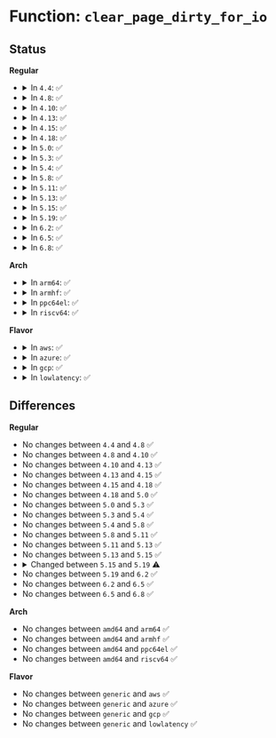 # Function: <code>clear_page_dirty_for_io</code>

## Status
<b>Regular</b>
<ul>
<li>
<details>
<summary>In <code>4.4</code>: ✅</summary>

```c
int clear_page_dirty_for_io(struct page *page);
```

**Collision:** Unique Global

**Inline:** No

**Transformation:** False

**Instances:**

```
In mm/page-writeback.c (ffffffff81198c80)
Location: mm/page-writeback.c:2649
Inline: False
Direct callers:
  - mm/page-writeback.c:write_cache_pages
  - mm/page-writeback.c:write_one_page
  - mm/page-writeback.c:write_one_page
```
**Symbols:**

```
ffffffff81198c80-ffffffff81198e15: clear_page_dirty_for_io (STB_GLOBAL)
```
</details>
</li>
<li>
<details>
<summary>In <code>4.8</code>: ✅</summary>

```c
int clear_page_dirty_for_io(struct page *page);
```

**Collision:** Unique Global

**Inline:** No

**Transformation:** False

**Instances:**

```
In mm/page-writeback.c (ffffffff811af540)
Location: mm/page-writeback.c:2693
Inline: False
Direct callers:
  - mm/page-writeback.c:write_one_page
  - mm/page-writeback.c:write_one_page
  - mm/page-writeback.c:write_cache_pages
  - mm/migrate.c:move_to_new_page
```
**Symbols:**

```
ffffffff811af540-ffffffff811af6e4: clear_page_dirty_for_io (STB_GLOBAL)
```
</details>
</li>
<li>
<details>
<summary>In <code>4.10</code>: ✅</summary>

```c
int clear_page_dirty_for_io(struct page *page);
```

**Collision:** Unique Global

**Inline:** No

**Transformation:** False

**Instances:**

```
In mm/page-writeback.c (ffffffff811bfc00)
Location: mm/page-writeback.c:2660
Inline: False
Direct callers:
  - mm/page-writeback.c:write_one_page
  - mm/page-writeback.c:write_one_page
  - mm/page-writeback.c:write_cache_pages
  - mm/migrate.c:move_to_new_page
  - fs/ext4/inode.c:mpage_release_unused_pages
```
**Symbols:**

```
ffffffff811bfc00-ffffffff811bfda4: clear_page_dirty_for_io (STB_GLOBAL)
```
</details>
</li>
<li>
<details>
<summary>In <code>4.13</code>: ✅</summary>

```c
int clear_page_dirty_for_io(struct page *page);
```

**Collision:** Unique Global

**Inline:** No

**Transformation:** False

**Instances:**

```
In mm/page-writeback.c (ffffffff811c7dd0)
Location: mm/page-writeback.c:2663
Inline: False
Direct callers:
  - mm/page-writeback.c:write_one_page
  - mm/page-writeback.c:write_cache_pages
  - mm/migrate.c:move_to_new_page
  - fs/ext4/inode.c:mpage_release_unused_pages
```
**Symbols:**

```
ffffffff811c7dd0-ffffffff811c7f92: clear_page_dirty_for_io (STB_GLOBAL)
```
</details>
</li>
<li>
<details>
<summary>In <code>4.15</code>: ✅</summary>

```c
int clear_page_dirty_for_io(struct page *page);
```

**Collision:** Unique Global

**Inline:** No

**Transformation:** False

**Instances:**

```
In mm/page-writeback.c (ffffffff811dcc10)
Location: mm/page-writeback.c:2646
Inline: False
Direct callers:
  - mm/page-writeback.c:write_one_page
  - mm/page-writeback.c:write_cache_pages
  - mm/migrate.c:move_to_new_page
  - fs/ext4/inode.c:mpage_release_unused_pages
```
**Symbols:**

```
ffffffff811dcc10-ffffffff811dcdd2: clear_page_dirty_for_io (STB_GLOBAL)
```
</details>
</li>
<li>
<details>
<summary>In <code>4.18</code>: ✅</summary>

```c
int clear_page_dirty_for_io(struct page *page);
```

**Collision:** Unique Global

**Inline:** No

**Transformation:** False

**Instances:**

```
In mm/page-writeback.c (ffffffff811fdca0)
Location: mm/page-writeback.c:2647
Inline: False
Direct callers:
  - mm/page-writeback.c:write_one_page
  - mm/page-writeback.c:write_cache_pages
  - mm/migrate.c:move_to_new_page
  - fs/ext4/inode.c:mpage_release_unused_pages
```
**Symbols:**

```
ffffffff811fdca0-ffffffff811fdf3a: clear_page_dirty_for_io (STB_GLOBAL)
```
</details>
</li>
<li>
<details>
<summary>In <code>5.0</code>: ✅</summary>

```c
int clear_page_dirty_for_io(struct page *page);
```

**Collision:** Unique Global

**Inline:** No

**Transformation:** False

**Instances:**

```
In mm/page-writeback.c (ffffffff81210930)
Location: mm/page-writeback.c:2641
Inline: False
Direct callers:
  - mm/page-writeback.c:write_one_page
  - mm/page-writeback.c:write_cache_pages
  - mm/migrate.c:move_to_new_page
  - fs/ext4/inode.c:mpage_release_unused_pages
```
**Symbols:**

```
ffffffff81210930-ffffffff81210bd6: clear_page_dirty_for_io (STB_GLOBAL)
```
</details>
</li>
<li>
<details>
<summary>In <code>5.3</code>: ✅</summary>

```c
int clear_page_dirty_for_io(struct page *page);
```

**Collision:** Unique Global

**Inline:** No

**Transformation:** False

**Instances:**

```
In mm/page-writeback.c (ffffffff81220070)
Location: mm/page-writeback.c:2649
Inline: False
Direct callers:
  - mm/page-writeback.c:write_one_page
  - mm/page-writeback.c:write_cache_pages
  - mm/migrate.c:move_to_new_page
  - fs/ext4/inode.c:mpage_release_unused_pages
```
**Symbols:**

```
ffffffff81220070-ffffffff81220284: clear_page_dirty_for_io (STB_GLOBAL)
```
</details>
</li>
<li>
<details>
<summary>In <code>5.4</code>: ✅</summary>

```c
int clear_page_dirty_for_io(struct page *page);
```

**Collision:** Unique Global

**Inline:** No

**Transformation:** False

**Instances:**

```
In mm/page-writeback.c (ffffffff8122db20)
Location: mm/page-writeback.c:2653
Inline: False
Direct callers:
  - mm/page-writeback.c:write_one_page
  - mm/page-writeback.c:write_cache_pages
  - mm/migrate.c:move_to_new_page
  - fs/ext4/inode.c:mpage_release_unused_pages
```
**Symbols:**

```
ffffffff8122db20-ffffffff8122dd34: clear_page_dirty_for_io (STB_GLOBAL)
```
</details>
</li>
<li>
<details>
<summary>In <code>5.8</code>: ✅</summary>

```c
int clear_page_dirty_for_io(struct page *page);
```

**Collision:** Unique Global

**Inline:** No

**Transformation:** False

**Instances:**

```
In mm/page-writeback.c (ffffffff812595e0)
Location: mm/page-writeback.c:2663
Inline: False
Direct callers:
  - mm/page-writeback.c:write_one_page
  - mm/page-writeback.c:write_cache_pages
  - mm/vmscan.c:pageout
  - mm/migrate.c:move_to_new_page
  - fs/iomap/buffered-io.c:iomap_writepage_map
  - fs/ext4/inode.c:mpage_submit_page
  - fs/ext4/inode.c:mpage_release_unused_pages
```
**Symbols:**

```
ffffffff812595e0-ffffffff812597d1: clear_page_dirty_for_io (STB_GLOBAL)
```
</details>
</li>
<li>
<details>
<summary>In <code>5.11</code>: ✅</summary>

```c
int clear_page_dirty_for_io(struct page *page);
```

**Collision:** Unique Global

**Inline:** No

**Transformation:** False

**Instances:**

```
In mm/page-writeback.c (ffffffff81263be0)
Location: mm/page-writeback.c:2661
Inline: False
Direct callers:
  - mm/page-writeback.c:write_one_page
  - mm/page-writeback.c:write_cache_pages
  - mm/vmscan.c:pageout
  - mm/migrate.c:move_to_new_page
  - fs/ext4/inode.c:mpage_submit_page
  - fs/ext4/inode.c:mpage_release_unused_pages
```
**Symbols:**

```
ffffffff81263be0-ffffffff81263d90: clear_page_dirty_for_io (STB_GLOBAL)
```
</details>
</li>
<li>
<details>
<summary>In <code>5.13</code>: ✅</summary>

```c
int clear_page_dirty_for_io(struct page *page);
```

**Collision:** Unique Global

**Inline:** No

**Transformation:** False

**Instances:**

```
In mm/page-writeback.c (ffffffff812697c0)
Location: mm/page-writeback.c:2661
Inline: False
Direct callers:
  - mm/page-writeback.c:write_one_page
  - mm/page-writeback.c:write_cache_pages
  - mm/vmscan.c:pageout
  - mm/migrate.c:move_to_new_page
  - fs/ext4/inode.c:mpage_submit_page
  - fs/ext4/inode.c:mpage_release_unused_pages
```
**Symbols:**

```
ffffffff812697c0-ffffffff81269953: clear_page_dirty_for_io (STB_GLOBAL)
```
</details>
</li>
<li>
<details>
<summary>In <code>5.15</code>: ✅</summary>

```c
int clear_page_dirty_for_io(struct page *page);
```

**Collision:** Unique Global

**Inline:** No

**Transformation:** False

**Instances:**

```
In mm/page-writeback.c (ffffffff812a6420)
Location: mm/page-writeback.c:2690
Inline: False
Direct callers:
  - mm/page-writeback.c:write_one_page
  - mm/page-writeback.c:write_cache_pages
  - mm/vmscan.c:pageout
  - mm/migrate.c:move_to_new_page
  - fs/ext4/inode.c:mpage_submit_page
  - fs/ext4/inode.c:mpage_release_unused_pages
```
**Symbols:**

```
ffffffff812a6420-ffffffff812a65bd: clear_page_dirty_for_io (STB_GLOBAL)
```
</details>
</li>
<li>
<details>
<summary>In <code>5.19</code>: ✅</summary>

```c
bool clear_page_dirty_for_io(struct page *page);
```

**Collision:** Unique Global

**Inline:** No

**Transformation:** False

**Instances:**

```
In mm/folio-compat.c (ffffffff81300d70)
Location: mm/folio-compat.c:94
Inline: False
Direct callers:
  - mm/page-writeback.c:write_cache_pages
  - mm/migrate.c:writeout
  - fs/ext4/inode.c:mpage_submit_page
```
**Symbols:**

```
ffffffff81300d70-ffffffff81300dc7: clear_page_dirty_for_io (STB_GLOBAL)
```
</details>
</li>
<li>
<details>
<summary>In <code>6.2</code>: ✅</summary>

```c
bool clear_page_dirty_for_io(struct page *page);
```

**Collision:** Unique Global

**Inline:** No

**Transformation:** False

**Instances:**

```
In mm/folio-compat.c (ffffffff8136b6b0)
Location: mm/folio-compat.c:66
Inline: False
Direct callers:
  - mm/page-writeback.c:write_cache_pages
  - fs/ext4/inode.c:mpage_submit_page
```
**Symbols:**

```
ffffffff8136b6b0-ffffffff8136b707: clear_page_dirty_for_io (STB_GLOBAL)
```
</details>
</li>
<li>
<details>
<summary>In <code>6.5</code>: ✅</summary>

```c
bool clear_page_dirty_for_io(struct page *page);
```

**Collision:** Unique Global

**Inline:** No

**Transformation:** False

**Instances:**

```
In mm/folio-compat.c (ffffffff8139d8a0)
Location: mm/folio-compat.c:67
Inline: False
```
**Symbols:**

```
ffffffff8139d8a0-ffffffff8139d904: clear_page_dirty_for_io (STB_GLOBAL)
```
</details>
</li>
<li>
<details>
<summary>In <code>6.8</code>: ✅</summary>

```c
bool clear_page_dirty_for_io(struct page *page);
```

**Collision:** Unique Global

**Inline:** No

**Transformation:** False

**Instances:**

```
In mm/folio-compat.c (ffffffff813c7500)
Location: mm/folio-compat.c:67
Inline: False
```
**Symbols:**

```
ffffffff813c7500-ffffffff813c7561: clear_page_dirty_for_io (STB_GLOBAL)
```
</details>
</li>
</ul>
<b>Arch</b>
<ul>
<li>
<details>
<summary>In <code>arm64</code>: ✅</summary>

```c
int clear_page_dirty_for_io(struct page *page);
```

**Collision:** Unique Global

**Inline:** No

**Transformation:** False

**Instances:**

```
In mm/page-writeback.c (ffff8000102bc9a0)
Location: mm/page-writeback.c:2653
Inline: False
Direct callers:
  - mm/page-writeback.c:write_one_page
  - mm/page-writeback.c:write_cache_pages
  - mm/migrate.c:move_to_new_page
  - fs/ext4/inode.c:mpage_release_unused_pages
```
**Symbols:**

```
ffff8000102bc9a0-ffff8000102bcc90: clear_page_dirty_for_io (STB_GLOBAL)
```
</details>
</li>
<li>
<details>
<summary>In <code>armhf</code>: ✅</summary>

```c
int clear_page_dirty_for_io(struct page *page);
```

**Collision:** Unique Global

**Inline:** No

**Transformation:** False

**Instances:**

```
In mm/page-writeback.c (c04e8f18)
Location: mm/page-writeback.c:2653
Inline: False
Direct callers:
  - mm/page-writeback.c:write_one_page
  - mm/page-writeback.c:write_cache_pages
  - mm/vmscan.c:shrink_page_list
  - mm/migrate.c:move_to_new_page
  - fs/ext4/inode.c:mpage_submit_page
  - fs/ext4/inode.c:mpage_release_unused_pages
```
**Symbols:**

```
c04e8f18-c04e9128: clear_page_dirty_for_io (STB_GLOBAL)
```
</details>
</li>
<li>
<details>
<summary>In <code>ppc64el</code>: ✅</summary>

```c
int clear_page_dirty_for_io(struct page *page);
```

**Collision:** Unique Global

**Inline:** No

**Transformation:** False

**Instances:**

```
In mm/page-writeback.c (c0000000003753d0)
Location: mm/page-writeback.c:2653
Inline: False
Direct callers:
  - mm/page-writeback.c:write_one_page
  - mm/page-writeback.c:write_cache_pages
  - mm/migrate.c:move_to_new_page
  - fs/ext4/inode.c:mpage_submit_page
  - fs/ext4/inode.c:mpage_release_unused_pages
```
**Symbols:**

```
c0000000003753d0-c0000000003756d8: clear_page_dirty_for_io (STB_GLOBAL)
```
</details>
</li>
<li>
<details>
<summary>In <code>riscv64</code>: ✅</summary>

```c
int clear_page_dirty_for_io(struct page *page);
```

**Collision:** Unique Global

**Inline:** No

**Transformation:** False

**Instances:**

```
In mm/page-writeback.c (ffffffe0001df954)
Location: mm/page-writeback.c:2653
Inline: False
Direct callers:
  - mm/page-writeback.c:write_one_page
  - mm/page-writeback.c:write_cache_pages
  - mm/migrate.c:move_to_new_page
  - fs/ext4/inode.c:mpage_release_unused_pages
```
**Symbols:**

```
ffffffe0001df954-ffffffe0001dfb72: clear_page_dirty_for_io (STB_GLOBAL)
```
</details>
</li>
</ul>
<b>Flavor</b>
<ul>
<li>
<details>
<summary>In <code>aws</code>: ✅</summary>

```c
int clear_page_dirty_for_io(struct page *page);
```

**Collision:** Unique Global

**Inline:** No

**Transformation:** False

**Instances:**

```
In mm/page-writeback.c (ffffffff81226170)
Location: mm/page-writeback.c:2653
Inline: False
Direct callers:
  - mm/page-writeback.c:write_one_page
  - mm/page-writeback.c:write_cache_pages
  - mm/migrate.c:move_to_new_page
  - fs/ext4/inode.c:mpage_release_unused_pages
```
**Symbols:**

```
ffffffff81226170-ffffffff81226384: clear_page_dirty_for_io (STB_GLOBAL)
```
</details>
</li>
<li>
<details>
<summary>In <code>azure</code>: ✅</summary>

```c
int clear_page_dirty_for_io(struct page *page);
```

**Collision:** Unique Global

**Inline:** No

**Transformation:** False

**Instances:**

```
In mm/page-writeback.c (ffffffff81219300)
Location: mm/page-writeback.c:2653
Inline: False
Direct callers:
  - mm/page-writeback.c:write_one_page
  - mm/page-writeback.c:write_cache_pages
  - mm/migrate.c:move_to_new_page
  - fs/ext4/inode.c:mpage_release_unused_pages
```
**Symbols:**

```
ffffffff81219300-ffffffff81219500: clear_page_dirty_for_io (STB_GLOBAL)
```
</details>
</li>
<li>
<details>
<summary>In <code>gcp</code>: ✅</summary>

```c
int clear_page_dirty_for_io(struct page *page);
```

**Collision:** Unique Global

**Inline:** No

**Transformation:** False

**Instances:**

```
In mm/page-writeback.c (ffffffff81223f10)
Location: mm/page-writeback.c:2653
Inline: False
Direct callers:
  - mm/page-writeback.c:write_one_page
  - mm/page-writeback.c:write_cache_pages
  - mm/migrate.c:move_to_new_page
  - fs/ext4/inode.c:mpage_release_unused_pages
```
**Symbols:**

```
ffffffff81223f10-ffffffff81224124: clear_page_dirty_for_io (STB_GLOBAL)
```
</details>
</li>
<li>
<details>
<summary>In <code>lowlatency</code>: ✅</summary>

```c
int clear_page_dirty_for_io(struct page *page);
```

**Collision:** Unique Global

**Inline:** No

**Transformation:** False

**Instances:**

```
In mm/page-writeback.c (ffffffff812331d0)
Location: mm/page-writeback.c:2653
Inline: False
Direct callers:
  - mm/page-writeback.c:write_one_page
  - mm/page-writeback.c:write_cache_pages
  - mm/migrate.c:move_to_new_page
  - fs/ext4/inode.c:mpage_release_unused_pages
```
**Symbols:**

```
ffffffff812331d0-ffffffff812333ff: clear_page_dirty_for_io (STB_GLOBAL)
```
</details>
</li>
</ul>

## Differences
<b>Regular</b>
<ul>
<li>
No changes between <code>4.4</code> and <code>4.8</code> ✅
</li>
<li>
No changes between <code>4.8</code> and <code>4.10</code> ✅
</li>
<li>
No changes between <code>4.10</code> and <code>4.13</code> ✅
</li>
<li>
No changes between <code>4.13</code> and <code>4.15</code> ✅
</li>
<li>
No changes between <code>4.15</code> and <code>4.18</code> ✅
</li>
<li>
No changes between <code>4.18</code> and <code>5.0</code> ✅
</li>
<li>
No changes between <code>5.0</code> and <code>5.3</code> ✅
</li>
<li>
No changes between <code>5.3</code> and <code>5.4</code> ✅
</li>
<li>
No changes between <code>5.4</code> and <code>5.8</code> ✅
</li>
<li>
No changes between <code>5.8</code> and <code>5.11</code> ✅
</li>
<li>
No changes between <code>5.11</code> and <code>5.13</code> ✅
</li>
<li>
No changes between <code>5.13</code> and <code>5.15</code> ✅
</li>
<li>
<details>
<summary>Changed between <code>5.15</code> and <code>5.19</code> ⚠️</summary>
<ul>
<li>
<b>Return type changed. </b>
<code>int</code> ➡️ <code>bool</code>
</li>
</ul>
</details>
</li>
<li>
No changes between <code>5.19</code> and <code>6.2</code> ✅
</li>
<li>
No changes between <code>6.2</code> and <code>6.5</code> ✅
</li>
<li>
No changes between <code>6.5</code> and <code>6.8</code> ✅
</li>
</ul>
<b>Arch</b>
<ul>
<li>
No changes between <code>amd64</code> and <code>arm64</code> ✅
</li>
<li>
No changes between <code>amd64</code> and <code>armhf</code> ✅
</li>
<li>
No changes between <code>amd64</code> and <code>ppc64el</code> ✅
</li>
<li>
No changes between <code>amd64</code> and <code>riscv64</code> ✅
</li>
</ul>
<b>Flavor</b>
<ul>
<li>
No changes between <code>generic</code> and <code>aws</code> ✅
</li>
<li>
No changes between <code>generic</code> and <code>azure</code> ✅
</li>
<li>
No changes between <code>generic</code> and <code>gcp</code> ✅
</li>
<li>
No changes between <code>generic</code> and <code>lowlatency</code> ✅
</li>
</ul>
